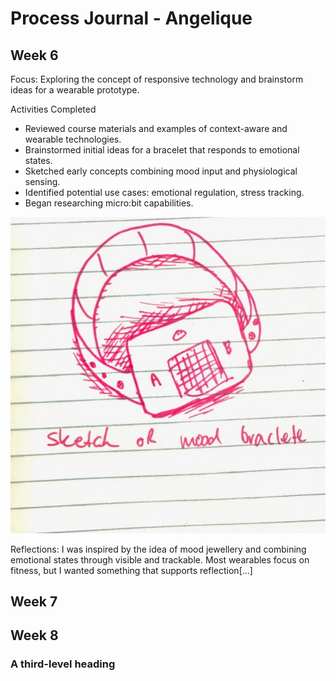 # Process Journal - Angelique
## Week 6
Focus: Exploring the concept of responsive technology and brainstorm ideas for a wearable prototype.

Activities Completed
- Reviewed course materials and examples of context-aware and wearable technologies.
- Brainstormed initial ideas for a bracelet that responds to emotional states.
- Sketched early concepts combining mood input and physiological sensing.
- Identified potential use cases: emotional regulation, stress tracking.
- Began researching micro:bit capabilities.

![Sketch of Bracelet Concept](images/sketch.png)

Reflections: I was inspired by the idea of mood jewellery and combining emotional states through visible and trackable. Most wearables focus on fitness, but I wanted something that supports reflection[...]

## Week 7


## Week 8

### A third-level heading

